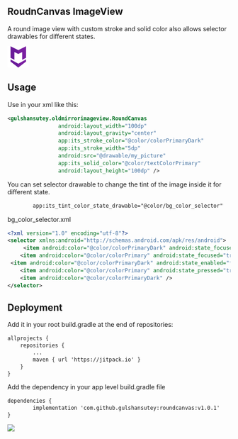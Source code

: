 ## RoudnCanvas ImageView
A round image view with custom stroke and solid color also allows selector drawables for different states.
 

![alt text](https://github.com/adam-p/markdown-here/raw/master/src/common/images/icon48.png "Logo Title Text 1")

 
## Usage
Use in your xml like this:

```xml
<gulshansutey.oldmirrorimageview.RoundCanvas
                android:layout_width="100dp"
                android:layout_gravity="center"
                app:its_stroke_color="@color/colorPrimaryDark"
                app:its_stroke_width="5dp"
                android:src="@drawable/my_picture"
                app:its_solid_color="@color/textColorPrimary"
                android:layout_height="100dp" />
```

You can set selector drawable to change the tint of the image inside it for different state.

```xml
		app:its_tint_color_state_drawable="@color/bg_color_selector"
```

 
bg_color_selector.xml
```xml
<?xml version="1.0" encoding="utf-8"?>
<selector xmlns:android="http://schemas.android.com/apk/res/android">
     <item android:color="@color/colorPrimaryDark" android:state_focused="true" android:state_enabled="false"/>
    <item android:color="@color/colorPrimary" android:state_focused="true" android:state_enabled="true"/>
 <item android:color="@color/colorPrimaryDark" android:state_enabled="false"/>
    <item android:color="@color/colorPrimary" android:state_pressed="true"/>
    <item android:color="@color/colorPrimaryDark" />
</selector>
```

## Deployment

Add it in your root build.gradle at the end of repositories:

	allprojects {
		repositories {
			...
			maven { url 'https://jitpack.io' }
		}
	} 
  
Add the dependency in your app level build.gradle file

	dependencies {
	        implementation 'com.github.gulshansutey:roundcanvas:v1.0.1'
	}
 [![](https://jitpack.io/v/gulshansutey/roundcanvas.svg)](https://jitpack.io/#gulshansutey/roundcanvas)

 

